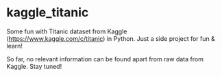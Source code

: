 # kaggle_titanic
Some fun with Titanic dataset from Kaggle (https://www.kaggle.com/c/titanic) in Python. Just a side project for fun & learn!

So far, no relevant information can be found apart from raw data from Kaggle. Stay tuned!
